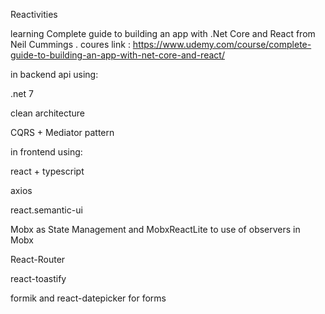 Reactivities

learning Complete guide to building an app with .Net Core and React
from Neil Cummings . coures link : https://www.udemy.com/course/complete-guide-to-building-an-app-with-net-core-and-react/



in backend api using:

.net 7

clean architecture

CQRS + Mediator pattern 




in frontend using:

react + typescript

axios

react.semantic-ui

Mobx as State Management and MobxReactLite to use of observers in Mobx

React-Router

react-toastify

formik and react-datepicker for forms
